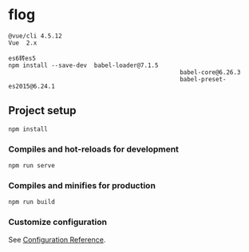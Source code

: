 # flog


```
@vue/cli 4.5.12
Vue  2.x

es6转es5
npm install --save-dev 	babel-loader@7.1.5 
												babel-core@6.26.3 
												babel-preset-es2015@6.24.1
```


## Project setup
```
npm install
```

### Compiles and hot-reloads for development
```
npm run serve
```

### Compiles and minifies for production
```
npm run build
```

### Customize configuration
See [Configuration Reference](https://cli.vuejs.org/config/).

